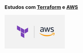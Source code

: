 ### Estudos com [Terraform](terraform.io) e [AWS](aws.amazon.com)

<img src="./images/tf-aws.jpg" alt="Terraform + AWS" width="200"/>

